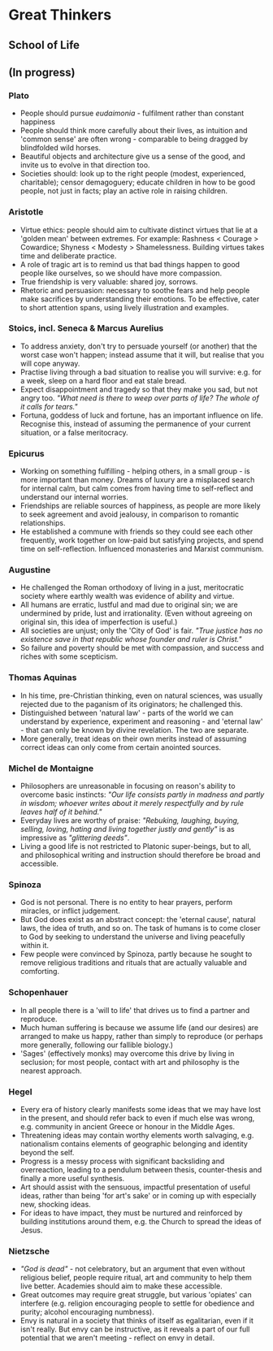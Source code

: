 # Great Thinkers
## School of Life
## (In progress)

### Plato
- People should pursue _eudaimonia_ - fulfilment rather than constant happiness
- People should think more carefully about their lives, as intuition and 'common sense' are often wrong - comparable to being dragged by blindfolded wild horses.
- Beautiful objects and architecture give us a sense of the good, and invite us to evolve in that direction too.
- Societies should: look up to the right people (modest, experienced, charitable); censor demagoguery; educate children in how to be good people, not just in facts; play an active role in raising children.

### Aristotle
- Virtue ethics: people should aim to cultivate distinct virtues that lie at a 'golden mean' between extremes. For example: Rashness < Courage > Cowardice; Shyness < Modesty > Shamelessness. Building virtues takes time and deliberate practice.
- A role of tragic art is to remind us that bad things happen to good people like ourselves, so we should have more compassion.
- True friendship is very valuable: shared joy, sorrows.
- Rhetoric and persuasion: necessary to soothe fears and help people make sacrifices by understanding their emotions. To be effective, cater to short attention spans, using lively illustration and examples.

### Stoics, incl. Seneca & Marcus Aurelius
- To address anxiety, don't try to persuade yourself (or another) that the worst case won't happen; instead assume that it will, but realise that you will cope anyway.
- Practise living through a bad situation to realise you will survive: e.g. for a week, sleep on a hard floor and eat stale bread.
- Expect disappointment and tragedy so that they make you sad, but not angry too. _"What need is there to weep over parts of life? The whole of it calls for tears."_
- Fortuna, goddess of luck and fortune, has an important influence on life. Recognise this, instead of assuming the permanence of your current situation, or a false meritocracy.

### Epicurus
- Working on something fulfilling - helping others, in a small group - is more important than money. Dreams of luxury are a misplaced search for internal calm, but calm comes from having time to self-reflect and understand our internal worries.
- Friendships are reliable sources of happiness, as people are more likely to seek agreement and avoid jealousy, in comparison to romantic relationships.
- He established a commune with friends so they could see each other frequently, work together on low-paid but satisfying projects, and spend time on self-reflection. Influenced monasteries and Marxist communism.

### Augustine
- He challenged the Roman orthodoxy of living in a just, meritocratic society where earthly wealth was evidence of ability and virtue.
- All humans are erratic, lustful and mad due to original sin; we are undermined by pride, lust and irrationality. (Even without agreeing on original sin, this idea of imperfection is useful.)
- All societies are unjust; only the 'City of God' is fair. _"True justice has no existence save in that republic whose founder and ruler is Christ."_
- So failure and poverty should be met with compassion, and success and riches with some scepticism.

### Thomas Aquinas
- In his time, pre-Christian thinking, even on natural sciences, was usually rejected due to the paganism of its originators; he challenged this.
- Distinguished between 'natural law' - parts of the world we can understand by experience, experiment and reasoning - and 'eternal law' - that can only be known by divine revelation. The two are separate.
- More generally, treat ideas on their own merits instead of assuming correct ideas can only come from certain anointed sources.

### Michel de Montaigne
- Philosophers are unreasonable in focusing on reason's ability to overcome basic instincts: _"Our life consists partly in madness and partly in wisdom; whoever writes about it merely respectfully and by rule leaves half of it behind."_
- Everyday lives are worthy of praise: _"Rebuking, laughing, buying, selling, loving, hating and living together justly and gently"_ is as impressive as _"glittering deeds"_.
- Living a good life is not restricted to Platonic super-beings, but to all, and philosophical writing and instruction should therefore be broad and accessible.

### Spinoza
- God is not personal. There is no entity to hear prayers, perform miracles, or inflict judgement.
- But God does exist as an abstract concept: the 'eternal cause', natural laws, the idea of truth, and so on. The task of humans is to come closer to God by seeking to understand the universe and living peacefully within it.
- Few people were convinced by Spinoza, partly because he sought to remove religious traditions and rituals that are actually valuable and comforting.

### Schopenhauer
- In all people there is a 'will to life' that drives us to find a partner and reproduce. 
- Much human suffering is because we assume life (and our desires) are arranged to make us happy, rather than simply to reproduce (or perhaps more generally, following our fallible biology.)
- 'Sages' (effectively monks) may overcome this drive by living in seclusion; for most people, contact with art and philosophy is the nearest approach.

### Hegel
- Every era of history clearly manifests some ideas that we may have lost in the present, and should refer back to even if much else was wrong, e.g. community in ancient Greece or honour in the Middle Ages.
- Threatening ideas may contain worthy elements worth salvaging, e.g. nationalism contains elements of geographic belonging and identity beyond the self.
- Progress is a messy process with significant backsliding and overreaction, leading to a pendulum between thesis, counter-thesis and finally a more useful synthesis.
- Art should assist with the sensuous, impactful presentation of useful ideas, rather than being 'for art's sake' or in coming up with especially new, shocking ideas.
- For ideas to have impact, they must be nurtured and reinforced by building institutions around them, e.g. the Church to spread the ideas of Jesus.

### Nietzsche
- _"God is dead"_ - not celebratory, but an argument that even without religious belief, people require ritual, art and community to help them live better. Academies should aim to make these accessible.
- Great outcomes may require great struggle, but various 'opiates' can interfere (e.g. religion encouraging people to settle for obedience and purity; alcohol encouraging numbness).
- Envy is natural in a society that thinks of itself as egalitarian, even if it isn't really. But envy can be instructive, as it reveals a part of our full potential that we aren't meeting - reflect on envy in detail.

